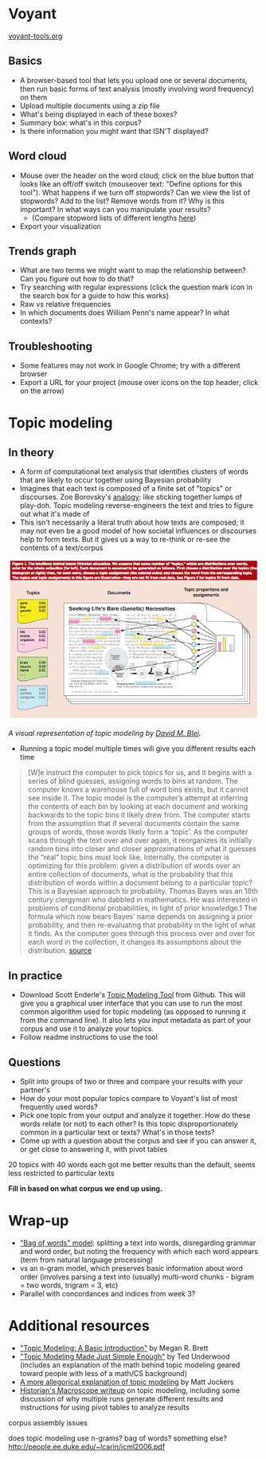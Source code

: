 # Voyant

[voyant-tools.org](http://voyant-tools.org/)

## Basics
+ A browser-based tool that lets you upload one or several documents, then run basic forms of text analysis (mostly involving word frequency) on them
+ Upload multiple documents using a zip file
+ What's being displayed in each of these boxes?
+ Summary box: what's in this corpus?
+ Is there information you might want that ISN'T displayed?

## Word cloud
+ Mouse over the header on the word cloud; click on the blue button that looks like an off/off switch (mouseover text: "Define options for this tool"). What happens if we turn off stopwords? Can we view the list of stopwords? Add to the list? Remove words from it? Why is this important? In what ways can you manipulate your results?
  + (Compare stopword lists of different lengths [here](http://www.ranks.nl/stopwords/))
+ Export your visualization

## Trends graph
+ What are two terms we might want to map the relationship between? Can you figure out how to do that?
+ Try searching with regular expressions (click the question mark icon in the search box for a guide to how this works)
+ Raw vs relative frequencies
+ In which documents does William Penn's name appear? In what contexts?

## Troubleshooting
+ Some features may not work in Google Chrome; try with a different browser
+ Export a URL for your project (mouse over icons on the top header; click on the arrow)

# Topic modeling

## In theory
+ A form of computational text analysis that identifies clusters of words that are likely to occur together using Bayesian probability
+ Imagines that each text is composed of a finite set of "topics" or discourses. Zoe Borovsky's [analogy](http://miriamposner.com/blog/very-basic-strategies-for-interpreting-results-from-the-topic-modeling-tool/): like sticking together lumps of play-doh. Topic modeling reverse-engineers the text and tries to figure out what it's made of
+ This isn't necessarily a literal truth about how texts are composed; it may not even be a good model of how societal influences or discourses help to form texts. But it gives us a way to re-think or re-see the contents of a text/corpus

![Visual representation of topic modeling](https://github.com/dsfellows/dsfellows/blob/master/Blei_topicmodel.png)

*A visual representation of topic modeling by [David M. Blei](http://www.cs.princeton.edu/~blei/papers/Blei2012.pdf).*

+ Running a topic model multiple times will give you different results each time

> [W]e instruct the computer to pick topics for us, and it begins with a series of blind guesses, assigning words to bins at random. The computer knows a warehouse full of word bins exists, but it cannot see inside it. The topic model is the computer’s attempt at inferring the contents of each bin by looking at each document and working backwards to the topic bins it likely drew from. The computer starts from the assumption that if several documents contain the same groups of words, those words likely form a ‘topic’. As the computer scans through the text over and over again, it reorganizes its initially random bins into closer and closer approximations of what it guesses the “real” topic bins must look like. Internally, the computer is optimizing for this problem: given a distribution of words over an entire collection of documents, what is the probability that this distribution of words within a document belong to a particular topic?
This is a Bayesian approach to probability. Thomas Bayes was an 18th century clergyman who dabbled in mathematics. He was interested in problems of conditional probabilities, in light of prior knowledge.1 The formula which now bears Bayes’ name depends on assigning a prior probability, and then re-evaluating that probability in the light of what it finds. As the computer goes through this process over and over for each word in the collection, it changes its assumptions about the distribution. [source](http://www.themacroscope.org/?page_id=553)

## In practice
+ Download Scott Enderle's [Topic Modeling Tool](https://github.com/senderle/topic-modeling-tool) from Github. This will give you a graphical user interface that you can use to run the most common algorithm used for topic modeling (as opposed to running it from the command line). It also lets you input metadata as part of your corpus and use it to analyze your topics.
+ Follow readme instructions to use the tool

## Questions
+ Split into groups of two or three and compare your results with your partner's
+ How do your most popular topics compare to Voyant's list of most frequently used words?
+ Pick one topic from your output and analyze it together. How do these words relate (or not) to each other? Is this topic disproportionately common in a particular text or texts? What's in those texts?
+ Come up with a question about the corpus and see if you can answer it, or get close to answering it, with pivot tables

20 topics with 40 words each got me better results than the default, seems less restricted to particular texts

**Fill in based on what corpus we end up using.**

# Wrap-up
+ ["Bag of words" model](https://en.wikipedia.org/wiki/Bag-of-words_model): splitting a text into words, disregarding grammar and word order, but noting the frequency with which each word appears (term from natural language processing)
+ vs an n-gram model, which preserves basic information about word order (involves parsing a text into (usually) multi-word chunks - bigram = two words, trigram = 3, etc)
+ Parallel with concordances and indices from week 3?

# Additional resources
+ ["Topic Modeling: A Basic Introduction"](http://journalofdigitalhumanities.org/2-1/topic-modeling-a-basic-introduction-by-megan-r-brett/) by Megan R. Brett
+ ["Topic Modeling Made Just Simple Enough"](https://tedunderwood.com/2012/04/07/topic-modeling-made-just-simple-enough/) by Ted Underwood (includes an explanation of the math behind topic modeling geared toward people with less of a math/CS background)
+ [A more allegorical explanation of topic modeling](http://www.matthewjockers.net/2011/09/29/the-lda-buffet-is-now-open-or-latent-dirichlet-allocation-for-english-majors/) by Matt Jockers
+ [Historian's Macroscope writeup](http://www.themacroscope.org/?page_id=553) on topic modeling, including some discussion of why multiple runs generate different results and instructions for using pivot tables to analyze results



corpus assembly issues

does topic modeling use n-grams? bag of words? something else?
http://people.ee.duke.edu/~lcarin/icml2006.pdf
